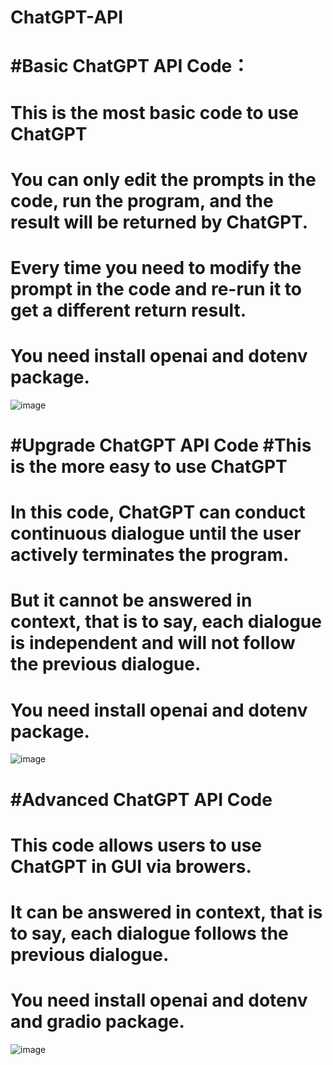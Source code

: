 # ChatGPT-API

# #Basic ChatGPT API Code： 
# This is the most basic code to use ChatGPT 
# You can only edit the prompts in the code, run the program, and the result will be returned by ChatGPT. 
# Every time you need to modify the prompt in the code and re-run it to get a different return result. 
# You need install openai and dotenv package.
![image](https://user-images.githubusercontent.com/59131974/233679607-403c60c3-d8fd-484a-a716-98d2344d191b.png)

#
#
# #Upgrade ChatGPT API Code #This is the more easy to use ChatGPT 
# In this code, ChatGPT can conduct continuous dialogue until the user actively terminates the program. 
# But it cannot be answered in context, that is to say, each dialogue is independent and will not follow the previous dialogue. 
# You need install openai and dotenv package.
![image](https://user-images.githubusercontent.com/59131974/233679496-f81a2b94-1566-49e7-b9aa-58271ecb0db0.png)

#
#
# #Advanced ChatGPT API Code 
# This code allows users to use ChatGPT in GUI via browers. 
# It can be answered in context, that is to say, each dialogue follows the previous dialogue. 
# You need install openai and dotenv and gradio package.
![image](https://user-images.githubusercontent.com/59131974/233679342-d3013c05-7a26-4dca-9f99-222b0679ef13.png)

